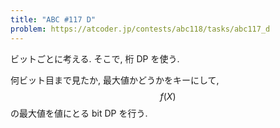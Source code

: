 ```yaml
---
title: "ABC #117 D"
problem: https://atcoder.jp/contests/abc118/tasks/abc117_d
---
```

ビットごとに考える. そこで, 桁 DP を使う.

何ビット目まで見たか, 最大値かどうかをキーにして, $$ f(X) $$ の最大値を値にとる bit DP を行う.
